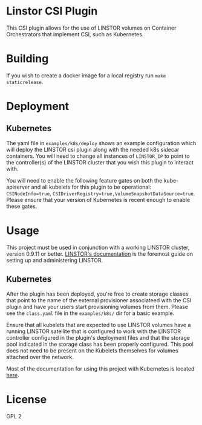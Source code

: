 # Linstor CSI Plugin

This CSI plugin allows for the use of LINSTOR volumes on Container Orchestrators
that implement CSI, such as Kubernetes.

# Building

If you wish to create a docker image for a local registry
run `make staticrelease`.

# Deployment

## Kubernetes

The yaml file in `examples/k8s/deploy` shows an example configuration which
will deploy the LINSTOR csi plugin along with the needed k8s sidecar containers.
You will need to change all instances of `LINSTOR_IP` to point to the controller(s)
of the LINSTOR cluster that you wish this plugin to interact with.

You will need to enable the following feature gates on both the kube-apiserver
and all kubelets for this plugin to be operational: `CSINodeInfo=true`,
`CSIDriverRegistry=true,VolumeSnapshotDataSource=true`. Please ensure that your
version of Kubernetes is recent enough to enable these gates.

# Usage

This project must be used in conjunction with a working LINSTOR cluster, version
0.9.11 or better.
[LINSTOR's documentation](https://docs.linbit.com/docs/users-guide-9.0/#p-linstor)
is the foremost guide on setting up and administering LINSTOR.

## Kubernetes

After the plugin has been deployed, you're free to create storage classes
that point to the name of the external provisioner associateed with the CSI plugin
and have your users start provisioning volumes from them. Please see
the `class.yaml` file in the `examples/k8s/` dir for a basic example.

Ensure that all kubelets that are expected to use LINSTOR volumes have a running
LINSTOR satellite that is configured to work with the LINSTOR controller
configured in the plugin's deployment files and that the storage pool indicated
in the storage class has been properly configured. This pool does not need to be
present on the Kubelets themselves for volumes attached over the network.

Most of the documentation for using this project with Kubernetes is located
[here](https://docs.linbit.com/docs/users-guide-9.0/#ch-kubernetes).

# License

GPL 2
